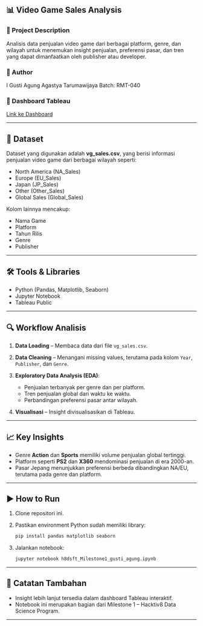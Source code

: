 ## 📊 Video Game Sales Analysis

### 🎯 Project Description

Analisis data penjualan video game dari berbagai platform, genre, dan wilayah untuk menemukan insight penjualan, preferensi pasar, dan tren yang dapat dimanfaatkan oleh publisher atau developer.

### 👤 Author

I Gusti Agung Agastya Tarumawijaya
Batch: RMT-040

### 🔗 Dashboard Tableau

[Link ke Dashboard](https://public.tableau.com/app/profile/gusti.agung5677/viz/VideoGameSalesMilestone1/Dashboard1)

---

## 📁 Dataset

Dataset yang digunakan adalah **vg\_sales.csv**, yang berisi informasi penjualan video game dari berbagai wilayah seperti:

* North America (NA\_Sales)
* Europe (EU\_Sales)
* Japan (JP\_Sales)
* Other (Other\_Sales)
* Global Sales (Global\_Sales)

Kolom lainnya mencakup:

* Nama Game
* Platform
* Tahun Rilis
* Genre
* Publisher

---

## 🛠️ Tools & Libraries

* Python (Pandas, Matplotlib, Seaborn)
* Jupyter Notebook
* Tableau Public

---

## 🔍 Workflow Analisis

1. **Data Loading** – Membaca data dari file `vg_sales.csv`.
2. **Data Cleaning** – Menangani missing values, terutama pada kolom `Year`, `Publisher`, dan `Genre`.
3. **Exploratory Data Analysis (EDA)**:

   * Penjualan terbanyak per genre dan per platform.
   * Tren penjualan global dari waktu ke waktu.
   * Perbandingan preferensi pasar antar wilayah.
4. **Visualisasi** – Insight divisualisasikan di Tableau.

---

## 📈 Key Insights

* Genre **Action** dan **Sports** memiliki volume penjualan global tertinggi.
* Platform seperti **PS2** dan **X360** mendominasi penjualan di era 2000-an.
* Pasar Jepang menunjukkan preferensi berbeda dibandingkan NA/EU, terutama pada genre dan platform.

---

## ▶️ How to Run

1. Clone repositori ini.
2. Pastikan environment Python sudah memiliki library:

   ```bash
   pip install pandas matplotlib seaborn
   ```
3. Jalankan notebook:

   ```bash
   jupyter notebook h8dsft_Milestone1_gusti_agung.ipynb
   ```

---

## 📌 Catatan Tambahan

* Insight lebih lanjut tersedia dalam dashboard Tableau interaktif.
* Notebook ini merupakan bagian dari Milestone 1 – Hacktiv8 Data Science Program.

---

